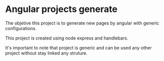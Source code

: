 # Angular projects generate

The objetive this project is to generate new pages by angular with generic configurations.

This project is created using node express and handlebars. 

It's important to note that project is generic and can be used any other project without stay linked any struture.
